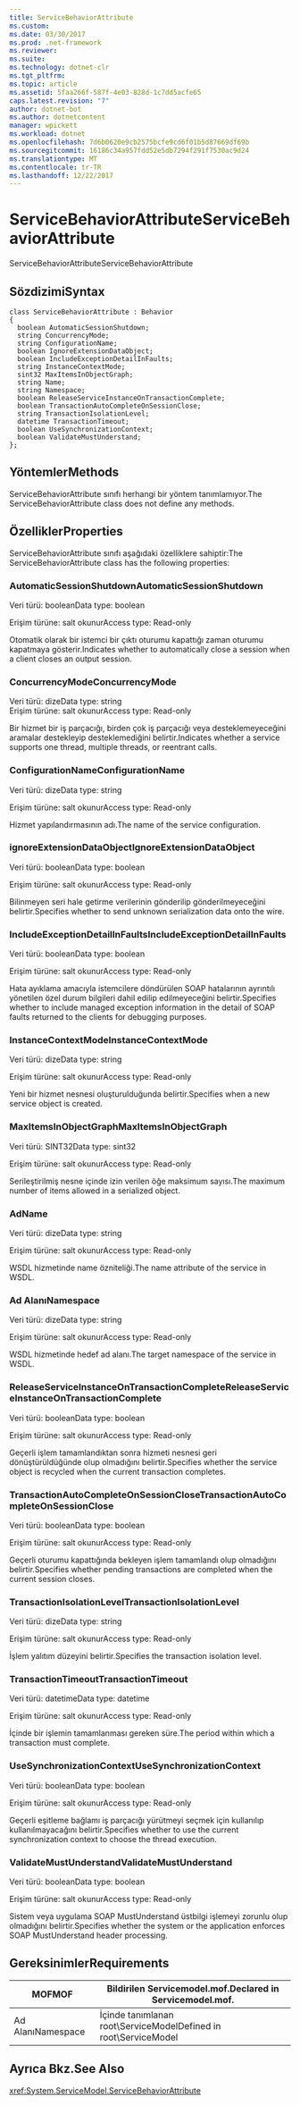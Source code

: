 ```yaml
---
title: ServiceBehaviorAttribute
ms.custom: 
ms.date: 03/30/2017
ms.prod: .net-framework
ms.reviewer: 
ms.suite: 
ms.technology: dotnet-clr
ms.tgt_pltfrm: 
ms.topic: article
ms.assetid: 5faa266f-587f-4e03-828d-1c7dd5acfe65
caps.latest.revision: "7"
author: dotnet-bot
ms.author: dotnetcontent
manager: wpickett
ms.workload: dotnet
ms.openlocfilehash: 7d6b0620e9cb2575bcfe9cd6f01b5d87669df69b
ms.sourcegitcommit: 16186c34a957fdd52e5db7294f291f7530ac9d24
ms.translationtype: MT
ms.contentlocale: tr-TR
ms.lasthandoff: 12/22/2017
---
```

# <a name="servicebehaviorattribute"></a><span data-ttu-id="4832a-102">ServiceBehaviorAttribute</span><span class="sxs-lookup"><span data-stu-id="4832a-102">ServiceBehaviorAttribute</span></span>
<span data-ttu-id="4832a-103">ServiceBehaviorAttribute</span><span class="sxs-lookup"><span data-stu-id="4832a-103">ServiceBehaviorAttribute</span></span>  
  
## <a name="syntax"></a><span data-ttu-id="4832a-104">Sözdizimi</span><span class="sxs-lookup"><span data-stu-id="4832a-104">Syntax</span></span>  
  
```  
class ServiceBehaviorAttribute : Behavior  
{  
  boolean AutomaticSessionShutdown;  
  string ConcurrencyMode;  
  string ConfigurationName;  
  boolean IgnoreExtensionDataObject;  
  boolean IncludeExceptionDetailInFaults;  
  string InstanceContextMode;  
  sint32 MaxItemsInObjectGraph;  
  string Name;  
  string Namespace;  
  boolean ReleaseServiceInstanceOnTransactionComplete;  
  boolean TransactionAutoCompleteOnSessionClose;  
  string TransactionIsolationLevel;  
  datetime TransactionTimeout;  
  boolean UseSynchronizationContext;  
  boolean ValidateMustUnderstand;  
};  
```  
  
## <a name="methods"></a><span data-ttu-id="4832a-105">Yöntemler</span><span class="sxs-lookup"><span data-stu-id="4832a-105">Methods</span></span>  
 <span data-ttu-id="4832a-106">ServiceBehaviorAttribute sınıfı herhangi bir yöntem tanımlamıyor.</span><span class="sxs-lookup"><span data-stu-id="4832a-106">The ServiceBehaviorAttribute class does not define any methods.</span></span>  
  
## <a name="properties"></a><span data-ttu-id="4832a-107">Özellikler</span><span class="sxs-lookup"><span data-stu-id="4832a-107">Properties</span></span>  
 <span data-ttu-id="4832a-108">ServiceBehaviorAttribute sınıfı aşağıdaki özelliklere sahiptir:</span><span class="sxs-lookup"><span data-stu-id="4832a-108">The ServiceBehaviorAttribute class has the following properties:</span></span>  
  
### <a name="automaticsessionshutdown"></a><span data-ttu-id="4832a-109">AutomaticSessionShutdown</span><span class="sxs-lookup"><span data-stu-id="4832a-109">AutomaticSessionShutdown</span></span>  
 <span data-ttu-id="4832a-110">Veri türü: boolean</span><span class="sxs-lookup"><span data-stu-id="4832a-110">Data type: boolean</span></span>  
  
 <span data-ttu-id="4832a-111">Erişim türüne: salt okunur</span><span class="sxs-lookup"><span data-stu-id="4832a-111">Access type: Read-only</span></span>  
  
 <span data-ttu-id="4832a-112">Otomatik olarak bir istemci bir çıktı oturumu kapattığı zaman oturumu kapatmaya gösterir.</span><span class="sxs-lookup"><span data-stu-id="4832a-112">Indicates whether to automatically close a session when a client closes an output session.</span></span>  
  
### <a name="concurrencymode"></a><span data-ttu-id="4832a-113">ConcurrencyMode</span><span class="sxs-lookup"><span data-stu-id="4832a-113">ConcurrencyMode</span></span>  
 <span data-ttu-id="4832a-114">Veri türü: dize</span><span class="sxs-lookup"><span data-stu-id="4832a-114">Data type: string</span></span>  
<span data-ttu-id="4832a-115">Erişim türüne: salt okunur</span><span class="sxs-lookup"><span data-stu-id="4832a-115">Access type: Read-only</span></span>  
  
 <span data-ttu-id="4832a-116">Bir hizmet bir iş parçacığı, birden çok iş parçacığı veya desteklemeyeceğini aramalar destekleyip desteklemediğini belirtir.</span><span class="sxs-lookup"><span data-stu-id="4832a-116">Indicates whether a service supports one thread, multiple threads, or reentrant calls.</span></span>  
  
### <a name="configurationname"></a><span data-ttu-id="4832a-117">ConfigurationName</span><span class="sxs-lookup"><span data-stu-id="4832a-117">ConfigurationName</span></span>  
 <span data-ttu-id="4832a-118">Veri türü: dize</span><span class="sxs-lookup"><span data-stu-id="4832a-118">Data type: string</span></span>  
  
 <span data-ttu-id="4832a-119">Erişim türüne: salt okunur</span><span class="sxs-lookup"><span data-stu-id="4832a-119">Access type: Read-only</span></span>  
  
 <span data-ttu-id="4832a-120">Hizmet yapılandırmasının adı.</span><span class="sxs-lookup"><span data-stu-id="4832a-120">The name of the service configuration.</span></span>  
  
### <a name="ignoreextensiondataobject"></a><span data-ttu-id="4832a-121">ignoreExtensionDataObject</span><span class="sxs-lookup"><span data-stu-id="4832a-121">IgnoreExtensionDataObject</span></span>  
 <span data-ttu-id="4832a-122">Veri türü: boolean</span><span class="sxs-lookup"><span data-stu-id="4832a-122">Data type: boolean</span></span>  
  
 <span data-ttu-id="4832a-123">Erişim türüne: salt okunur</span><span class="sxs-lookup"><span data-stu-id="4832a-123">Access type: Read-only</span></span>  
  
 <span data-ttu-id="4832a-124">Bilinmeyen seri hale getirme verilerinin gönderilip gönderilmeyeceğini belirtir.</span><span class="sxs-lookup"><span data-stu-id="4832a-124">Specifies whether to send unknown serialization data onto the wire.</span></span>  
  
### <a name="includeexceptiondetailinfaults"></a><span data-ttu-id="4832a-125">IncludeExceptionDetailInFaults</span><span class="sxs-lookup"><span data-stu-id="4832a-125">IncludeExceptionDetailInFaults</span></span>  
 <span data-ttu-id="4832a-126">Veri türü: boolean</span><span class="sxs-lookup"><span data-stu-id="4832a-126">Data type: boolean</span></span>  
  
 <span data-ttu-id="4832a-127">Erişim türüne: salt okunur</span><span class="sxs-lookup"><span data-stu-id="4832a-127">Access type: Read-only</span></span>  
  
 <span data-ttu-id="4832a-128">Hata ayıklama amacıyla istemcilere döndürülen SOAP hatalarının ayrıntılı yönetilen özel durum bilgileri dahil edilip edilmeyeceğini belirtir.</span><span class="sxs-lookup"><span data-stu-id="4832a-128">Specifies whether to include managed exception information in the detail of SOAP faults returned to the clients for debugging purposes.</span></span>  
  
### <a name="instancecontextmode"></a><span data-ttu-id="4832a-129">InstanceContextMode</span><span class="sxs-lookup"><span data-stu-id="4832a-129">InstanceContextMode</span></span>  
 <span data-ttu-id="4832a-130">Veri türü: dize</span><span class="sxs-lookup"><span data-stu-id="4832a-130">Data type: string</span></span>  
  
 <span data-ttu-id="4832a-131">Erişim türüne: salt okunur</span><span class="sxs-lookup"><span data-stu-id="4832a-131">Access type: Read-only</span></span>  
  
 <span data-ttu-id="4832a-132">Yeni bir hizmet nesnesi oluşturulduğunda belirtir.</span><span class="sxs-lookup"><span data-stu-id="4832a-132">Specifies when a new service object is created.</span></span>  
  
### <a name="maxitemsinobjectgraph"></a><span data-ttu-id="4832a-133">MaxItemsInObjectGraph</span><span class="sxs-lookup"><span data-stu-id="4832a-133">MaxItemsInObjectGraph</span></span>  
 <span data-ttu-id="4832a-134">Veri türü: SINT32</span><span class="sxs-lookup"><span data-stu-id="4832a-134">Data type: sint32</span></span>  
  
 <span data-ttu-id="4832a-135">Erişim türüne: salt okunur</span><span class="sxs-lookup"><span data-stu-id="4832a-135">Access type: Read-only</span></span>  
  
 <span data-ttu-id="4832a-136">Serileştirilmiş nesne içinde izin verilen öğe maksimum sayısı.</span><span class="sxs-lookup"><span data-stu-id="4832a-136">The maximum number of items allowed in a serialized object.</span></span>  
  
### <a name="name"></a><span data-ttu-id="4832a-137">Ad</span><span class="sxs-lookup"><span data-stu-id="4832a-137">Name</span></span>  
 <span data-ttu-id="4832a-138">Veri türü: dize</span><span class="sxs-lookup"><span data-stu-id="4832a-138">Data type: string</span></span>  
  
 <span data-ttu-id="4832a-139">Erişim türüne: salt okunur</span><span class="sxs-lookup"><span data-stu-id="4832a-139">Access type: Read-only</span></span>  
  
 <span data-ttu-id="4832a-140">WSDL hizmetinde name özniteliği.</span><span class="sxs-lookup"><span data-stu-id="4832a-140">The name attribute of the service in WSDL.</span></span>  
  
### <a name="namespace"></a><span data-ttu-id="4832a-141">Ad Alanı</span><span class="sxs-lookup"><span data-stu-id="4832a-141">Namespace</span></span>  
 <span data-ttu-id="4832a-142">Veri türü: dize</span><span class="sxs-lookup"><span data-stu-id="4832a-142">Data type: string</span></span>  
  
 <span data-ttu-id="4832a-143">Erişim türüne: salt okunur</span><span class="sxs-lookup"><span data-stu-id="4832a-143">Access type: Read-only</span></span>  
  
 <span data-ttu-id="4832a-144">WSDL hizmetinde hedef ad alanı.</span><span class="sxs-lookup"><span data-stu-id="4832a-144">The target namespace of the service in WSDL.</span></span>  
  
### <a name="releaseserviceinstanceontransactioncomplete"></a><span data-ttu-id="4832a-145">ReleaseServiceInstanceOnTransactionComplete</span><span class="sxs-lookup"><span data-stu-id="4832a-145">ReleaseServiceInstanceOnTransactionComplete</span></span>  
 <span data-ttu-id="4832a-146">Veri türü: boolean</span><span class="sxs-lookup"><span data-stu-id="4832a-146">Data type: boolean</span></span>  
  
 <span data-ttu-id="4832a-147">Erişim türüne: salt okunur</span><span class="sxs-lookup"><span data-stu-id="4832a-147">Access type: Read-only</span></span>  
  
 <span data-ttu-id="4832a-148">Geçerli işlem tamamlandıktan sonra hizmeti nesnesi geri dönüştürüldüğünde olup olmadığını belirtir.</span><span class="sxs-lookup"><span data-stu-id="4832a-148">Specifies whether the service object is recycled when the current transaction completes.</span></span>  
  
### <a name="transactionautocompleteonsessionclose"></a><span data-ttu-id="4832a-149">TransactionAutoCompleteOnSessionClose</span><span class="sxs-lookup"><span data-stu-id="4832a-149">TransactionAutoCompleteOnSessionClose</span></span>  
 <span data-ttu-id="4832a-150">Veri türü: boolean</span><span class="sxs-lookup"><span data-stu-id="4832a-150">Data type: boolean</span></span>  
  
 <span data-ttu-id="4832a-151">Erişim türüne: salt okunur</span><span class="sxs-lookup"><span data-stu-id="4832a-151">Access type: Read-only</span></span>  
  
 <span data-ttu-id="4832a-152">Geçerli oturumu kapattığında bekleyen işlem tamamlandı olup olmadığını belirtir.</span><span class="sxs-lookup"><span data-stu-id="4832a-152">Specifies whether pending transactions are completed when the current session closes.</span></span>  
  
### <a name="transactionisolationlevel"></a><span data-ttu-id="4832a-153">TransactionIsolationLevel</span><span class="sxs-lookup"><span data-stu-id="4832a-153">TransactionIsolationLevel</span></span>  
 <span data-ttu-id="4832a-154">Veri türü: dize</span><span class="sxs-lookup"><span data-stu-id="4832a-154">Data type: string</span></span>  
  
 <span data-ttu-id="4832a-155">Erişim türüne: salt okunur</span><span class="sxs-lookup"><span data-stu-id="4832a-155">Access type: Read-only</span></span>  
  
 <span data-ttu-id="4832a-156">İşlem yalıtım düzeyini belirtir.</span><span class="sxs-lookup"><span data-stu-id="4832a-156">Specifies the transaction isolation level.</span></span>  
  
### <a name="transactiontimeout"></a><span data-ttu-id="4832a-157">TransactionTimeout</span><span class="sxs-lookup"><span data-stu-id="4832a-157">TransactionTimeout</span></span>  
 <span data-ttu-id="4832a-158">Veri türü: datetime</span><span class="sxs-lookup"><span data-stu-id="4832a-158">Data type: datetime</span></span>  
  
 <span data-ttu-id="4832a-159">Erişim türüne: salt okunur</span><span class="sxs-lookup"><span data-stu-id="4832a-159">Access type: Read-only</span></span>  
  
 <span data-ttu-id="4832a-160">İçinde bir işlemin tamamlanması gereken süre.</span><span class="sxs-lookup"><span data-stu-id="4832a-160">The period within which a transaction must complete.</span></span>  
  
### <a name="usesynchronizationcontext"></a><span data-ttu-id="4832a-161">UseSynchronizationContext</span><span class="sxs-lookup"><span data-stu-id="4832a-161">UseSynchronizationContext</span></span>  
 <span data-ttu-id="4832a-162">Veri türü: boolean</span><span class="sxs-lookup"><span data-stu-id="4832a-162">Data type: boolean</span></span>  
  
 <span data-ttu-id="4832a-163">Erişim türüne: salt okunur</span><span class="sxs-lookup"><span data-stu-id="4832a-163">Access type: Read-only</span></span>  
  
 <span data-ttu-id="4832a-164">Geçerli eşitleme bağlamı iş parçacığı yürütmeyi seçmek için kullanılıp kullanılmayacağını belirtir.</span><span class="sxs-lookup"><span data-stu-id="4832a-164">Specifies whether to use the current synchronization context to choose the thread execution.</span></span>  
  
### <a name="validatemustunderstand"></a><span data-ttu-id="4832a-165">ValidateMustUnderstand</span><span class="sxs-lookup"><span data-stu-id="4832a-165">ValidateMustUnderstand</span></span>  
 <span data-ttu-id="4832a-166">Veri türü: boolean</span><span class="sxs-lookup"><span data-stu-id="4832a-166">Data type: boolean</span></span>  
  
 <span data-ttu-id="4832a-167">Erişim türüne: salt okunur</span><span class="sxs-lookup"><span data-stu-id="4832a-167">Access type: Read-only</span></span>  
  
 <span data-ttu-id="4832a-168">Sistem veya uygulama SOAP MustUnderstand üstbilgi işlemeyi zorunlu olup olmadığını belirtir.</span><span class="sxs-lookup"><span data-stu-id="4832a-168">Specifies whether the system or the application enforces SOAP MustUnderstand header processing.</span></span>  
  
## <a name="requirements"></a><span data-ttu-id="4832a-169">Gereksinimler</span><span class="sxs-lookup"><span data-stu-id="4832a-169">Requirements</span></span>  
  
|<span data-ttu-id="4832a-170">MOF</span><span class="sxs-lookup"><span data-stu-id="4832a-170">MOF</span></span>|<span data-ttu-id="4832a-171">Bildirilen Servicemodel.mof.</span><span class="sxs-lookup"><span data-stu-id="4832a-171">Declared in Servicemodel.mof.</span></span>|  
|---------|-----------------------------------|  
|<span data-ttu-id="4832a-172">Ad Alanı</span><span class="sxs-lookup"><span data-stu-id="4832a-172">Namespace</span></span>|<span data-ttu-id="4832a-173">İçinde tanımlanan root\ServiceModel</span><span class="sxs-lookup"><span data-stu-id="4832a-173">Defined in root\ServiceModel</span></span>|  
  
## <a name="see-also"></a><span data-ttu-id="4832a-174">Ayrıca Bkz.</span><span class="sxs-lookup"><span data-stu-id="4832a-174">See Also</span></span>  
 <xref:System.ServiceModel.ServiceBehaviorAttribute>
